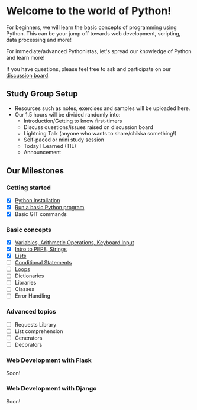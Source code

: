 # Welcome to the world of Python!
For beginners, we will learn the basic concepts of
programming using Python. This can be your jump off towards web development,
scripting, data processing and more!

For immediate/advanced Pythonistas, let's spread our knowledge of Python and learn more!

If you have questions, please feel free to ask and participate on our [discussion
board](https://www.meetup.com/Women-Who-Code-Manila/messages/boards/forum/24115536).

## Study Group Setup
* Resources such as notes, exercises and samples will be uploaded here.
* Our 1.5 hours will be divided randomly into:
    - Introduction/Getting to know first-timers
    - Discuss questions/issues raised on discussion board
    - Lightning Talk (anyone who wants to share/chikka something!)
    - Self-paced or mini study session
    - Today I Learned (TIL)
    - Announcement

## Our Milestones
### Getting started
- [X] [Python Installation](https://gitlab.com/Women-Who-Code-Manila/WWCodeManila-Python/blob/master/installation_guide.MD)
- [X] [Run a basic Python program](https://gitlab.com/Women-Who-Code-Manila/WWCodeManila-Python/blob/master/warm_up.MD)
- [X] Basic GIT commands

### Basic concepts
- [X] [Variables, Arithmetic Operations, Keyboard Input](https://gitlab.com/Women-Who-Code-Manila/WWCodeManila-Python/blob/master/discussions/discussion01.MD)
- [X] [Intro to PEP8, Strings](https://gitlab.com/Women-Who-Code-Manila/WWCodeManila-Python/blob/master/discussions/discussion02.MD)
- [X] [Lists](https://gitlab.com/Women-Who-Code-Manila/WWCodeManila-Python/blob/master/discussions/discussion03.MD)
- [ ] [Conditional Statements](https://gitlab.com/Women-Who-Code-Manila/WWCodeManila-Python/blob/master/discussions/conditional_statements01.MD)
- [ ] [Loops](https://gitlab.com/Women-Who-Code-Manila/WWCodeManila-Python/blob/master/discussions/loops01.MD)
- [ ] Dictionaries
- [ ] Libraries
- [ ] Classes
- [ ] Error Handling

### Advanced topics
- [ ] Requests Library
- [ ] List comprehension
- [ ] Generators
- [ ] Decorators

### Web Development with Flask
Soon!

### Web Development with Django
Soon!